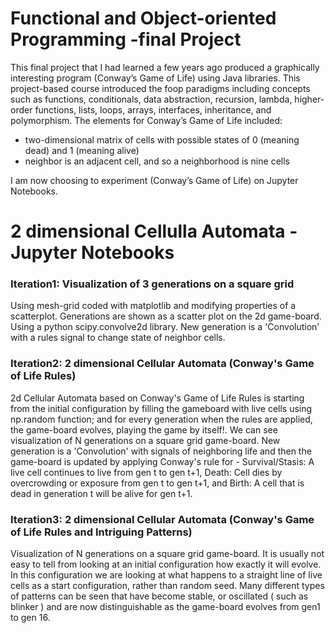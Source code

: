 # Functional and Object-oriented Programming -final Project
This final project that I had learned a few years ago produced a graphically interesting program (Conway’s Game of Life) using Java libraries. This project-based course introduced the foop paradigms including concepts such as functions, conditionals, data abstraction, recursion, lambda, higher-order functions, lists, loops, arrays, interfaces, inheritance, and polymorphism. The elements for Conway’s Game of Life included: 
- two-dimensional matrix of cells with possible states of 0 (meaning dead) and 1 (meaning alive)
- neighbor is an adjacent cell, and so a neighborhood is nine cells

I am now choosing to experiment (Conway’s Game of Life) on Jupyter Notebooks. 

#  2 dimensional Cellulla Automata - Jupyter Notebooks
### Iteration1: Visualization of 3 generations on a square grid
Using mesh-grid coded with matplotlib and modifying properties of a scatterplot. Generations are shown as a scatter plot on the 2d game-board.
Using a python scipy.convolve2d library. New generation is a 'Convolution' with a rules signal to change state of neighbor cells.

### Iteration2: 2 dimensional Cellular Automata (Conway's Game of Life Rules)
2d Cellular Automata based on Conway's Game of Life Rules is starting from the initial configuration by filling the gameboard with live cells using np.random function; and for every generation when the rules are applied, the game-board evolves, playing the game by itself!. We can see visualization of N generations on a square grid game-board. New generation is a 'Convolution' with signals of neighboring life and then the game-board is updated by applying Conway's rule for -
Survival/Stasis: A live cell continues to live from gen t to gen t+1, 
Death: Cell dies by overcrowding or exposure from gen t to gen t+1, and 
Birth: A cell that is dead in generation t will be alive for gen t+1.

### Iteration3: 2 dimensional Cellular Automata (Conway's Game of Life Rules and Intriguing Patterns)
Visualization of N generations on a square grid game-board. It is usually not easy to tell from looking at an initial configuration how exactly it will evolve. In this configuration we are looking at what happens to a straight line of live cells as a start configuration, rather than random seed.
Many different types of patterns can be seen that have become stable, or oscillated ( such as blinker ) and are now distinguishable as the game-board evolves from gen1 to gen 16. 


